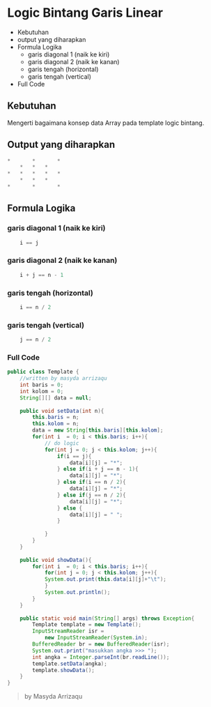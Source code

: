 # Logic Bintang Garis Linear  
* 	Kebutuhan
*	output yang diharapkan 
* 	Formula Logika
	* garis diagonal 1 (naik ke kiri)
	* garis diagonal 2 (naik ke kanan)
	* garis tengah (horizontal)
	* garis tengah (vertical)
* Full Code 

## Kebutuhan
Mengerti bagaimana konsep data Array pada template logic bintang.
	
## Output yang diharapkan
```java
*	 	*	 	*
 	*	*	*	 
*	*	*	*	*
 	*	*	*	 
*	 	*	 	*
```

## Formula Logika
### garis diagonal 1 (naik ke kiri)
```js
	i == j
```

### garis diagonal 2 (naik ke kanan)
```js
	i + j == n - 1
```

### garis tengah (horizontal)
```js
	i == n / 2
```

### garis tengah (vertical)
```js
	j == n / 2
```

### Full Code 
```java
public class Template {
	//written by masyda arrizaqu	
	int baris = 0;
	int kolom = 0;
	String[][] data = null;
	
	public void setData(int n){
		this.baris = n;
		this.kolom = n;
		data = new String[this.baris][this.kolom];
		for(int i  = 0; i < this.baris; i++){
			// do logic 
			for(int j = 0; j < this.kolom; j++){
				if(i == j){
					data[i][j] = "*";
				} else if(i + j == n - 1){
					data[i][j] = "*";
				} else if(i == n / 2){
					data[i][j] = "*";
				} else if(j == n / 2){
					data[i][j] = "*";
				} else {
					data[i][j] = " ";
				}
				
			}
		}
	}
	
	public void showData(){
		for(int i  = 0; i < this.baris; i++){
			for(int j = 0; j < this.kolom; j++){
			System.out.print(this.data[i][j]+"\t");
			}
			System.out.println();
		}
	}
	
	public static void main(String[] args) throws Exception{
		Template template = new Template();
		InputStreamReader isr = 
			new InputStreamReader(System.in);
		BufferedReader br = new BufferedReader(isr);
		System.out.print("masukkan angka >>> ");
		int angka = Integer.parseInt(br.readLine());
		template.setData(angka);
		template.showData();
	}
}
```

> by Masyda Arrizaqu 